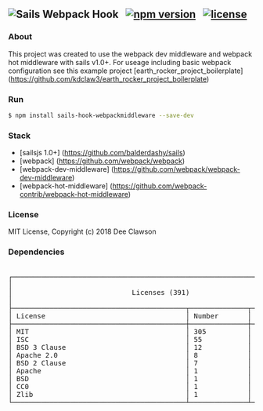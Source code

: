 ## ![Sails Webpack Hook](https://i.imgur.com/Gm7iImo.png) &nbsp; [![npm version](https://badge.fury.io/js/sails-hook-webpackmiddleware.svg)](https://badge.fury.io/js/sails-hook-webpackmiddleware) &nbsp; [![license](https://img.shields.io/badge/license-MIT-brightgreen.svg)](./LICENSE)


### About

This project was created to use the webpack dev middleware and webpack hot middleware with sails v1.0+. For useage including basic webpack configuration see this example project [earth_rocker_project_boilerplate] (https://github.com/kdclaw3/earth_rocker_project_boilerplate)

### Run

```sh
$ npm install sails-hook-webpackmiddleware --save-dev
```

### Stack

+ [sailsjs 1.0+] (https://github.com/balderdashy/sails)
+ [webpack] (https://github.com/webpack/webpack)
+ [webpack-dev-middleware] (https://github.com/webpack/webpack-dev-middleware)
+ [webpack-hot-middleware] (https://github.com/webpack-contrib/webpack-hot-middleware)

### License

MIT License, Copyright (c) 2018 Dee Clawson

### Dependencies
<pre>
<!-- language: lang-none -->
┌────────────────────────────────────────────────────────────────────────┐
│                                                                        │
│                             Licenses (391)                             │
│                                                                        │
├──────────────────────────────────────────┬──────────────┬──────────────┤
│ License                                  │ Number       │ %            │
├──────────────────────────────────────────┼──────────────┼──────────────┤
│ MIT                                      │ 305          │ 78           │
│ ISC                                      │ 55           │ 14           │
│ BSD 3 Clause                             │ 12           │ 3            │
│ Apache 2.0                               │ 8            │ 2            │
│ BSD 2 Clause                             │ 7            │ 1            │
│ Apache                                   │ 1            │ 0            │
│ BSD                                      │ 1            │ 0            │
│ CC0                                      │ 1            │ 0            │
│ Zlib                                     │ 1            │ 0            │
└──────────────────────────────────────────┴──────────────┴──────────────┘
</pre>

